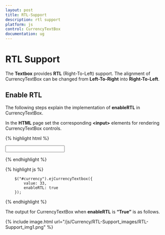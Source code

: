 ```yaml
---
layout: post
title: RTL-Support
description: rtl support
platform: js
control: CurrencyTextBox  
documentation: ug
---
```


# RTL Support

The **Textbox** provides **RTL** (Right-To-Left) support. The alignment of CurrencyTextBox can be changed from **Left-To-Right** into **Right-To-Left**.

## Enable RTL

The following steps explain the implementation of **enableRTL** in CurrencyTextBox.

In the **HTML** page set the corresponding **&lt;input&gt;** elements for rendering CurrencyTextBox controls.


{% highlight html %}

<input id="currency" type="text" />
	
{% endhighlight %}

{% highlight js %}

 
	    $("#currency").ejCurrencyTextbox({
            value: 33,
            enableRTL: true
        }); 

{% endhighlight %}


The output for CurrencyTextBox when **enableRTL** is **“True”** is as follows. 

{% include image.html url="/js/Currency/RTL-Support_images/RTL-Support_img1.png" %}

